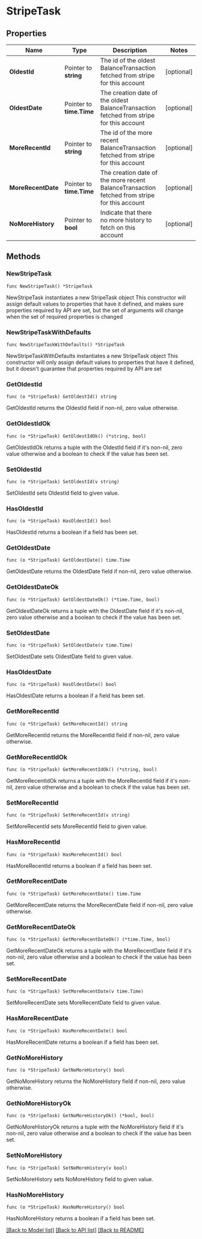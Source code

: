 # StripeTask

## Properties

Name | Type | Description | Notes
------------ | ------------- | ------------- | -------------
**OldestId** | Pointer to **string** | The id of the oldest BalanceTransaction fetched from stripe for this account | [optional] 
**OldestDate** | Pointer to **time.Time** | The creation date of the oldest BalanceTransaction fetched from stripe for this account | [optional] 
**MoreRecentId** | Pointer to **string** | The id of the more recent BalanceTransaction fetched from stripe for this account | [optional] 
**MoreRecentDate** | Pointer to **time.Time** | The creation date of the more recent BalanceTransaction fetched from stripe for this account | [optional] 
**NoMoreHistory** | Pointer to **bool** | Indicate that there no more history to fetch on this account | [optional] 

## Methods

### NewStripeTask

`func NewStripeTask() *StripeTask`

NewStripeTask instantiates a new StripeTask object
This constructor will assign default values to properties that have it defined,
and makes sure properties required by API are set, but the set of arguments
will change when the set of required properties is changed

### NewStripeTaskWithDefaults

`func NewStripeTaskWithDefaults() *StripeTask`

NewStripeTaskWithDefaults instantiates a new StripeTask object
This constructor will only assign default values to properties that have it defined,
but it doesn't guarantee that properties required by API are set

### GetOldestId

`func (o *StripeTask) GetOldestId() string`

GetOldestId returns the OldestId field if non-nil, zero value otherwise.

### GetOldestIdOk

`func (o *StripeTask) GetOldestIdOk() (*string, bool)`

GetOldestIdOk returns a tuple with the OldestId field if it's non-nil, zero value otherwise
and a boolean to check if the value has been set.

### SetOldestId

`func (o *StripeTask) SetOldestId(v string)`

SetOldestId sets OldestId field to given value.

### HasOldestId

`func (o *StripeTask) HasOldestId() bool`

HasOldestId returns a boolean if a field has been set.

### GetOldestDate

`func (o *StripeTask) GetOldestDate() time.Time`

GetOldestDate returns the OldestDate field if non-nil, zero value otherwise.

### GetOldestDateOk

`func (o *StripeTask) GetOldestDateOk() (*time.Time, bool)`

GetOldestDateOk returns a tuple with the OldestDate field if it's non-nil, zero value otherwise
and a boolean to check if the value has been set.

### SetOldestDate

`func (o *StripeTask) SetOldestDate(v time.Time)`

SetOldestDate sets OldestDate field to given value.

### HasOldestDate

`func (o *StripeTask) HasOldestDate() bool`

HasOldestDate returns a boolean if a field has been set.

### GetMoreRecentId

`func (o *StripeTask) GetMoreRecentId() string`

GetMoreRecentId returns the MoreRecentId field if non-nil, zero value otherwise.

### GetMoreRecentIdOk

`func (o *StripeTask) GetMoreRecentIdOk() (*string, bool)`

GetMoreRecentIdOk returns a tuple with the MoreRecentId field if it's non-nil, zero value otherwise
and a boolean to check if the value has been set.

### SetMoreRecentId

`func (o *StripeTask) SetMoreRecentId(v string)`

SetMoreRecentId sets MoreRecentId field to given value.

### HasMoreRecentId

`func (o *StripeTask) HasMoreRecentId() bool`

HasMoreRecentId returns a boolean if a field has been set.

### GetMoreRecentDate

`func (o *StripeTask) GetMoreRecentDate() time.Time`

GetMoreRecentDate returns the MoreRecentDate field if non-nil, zero value otherwise.

### GetMoreRecentDateOk

`func (o *StripeTask) GetMoreRecentDateOk() (*time.Time, bool)`

GetMoreRecentDateOk returns a tuple with the MoreRecentDate field if it's non-nil, zero value otherwise
and a boolean to check if the value has been set.

### SetMoreRecentDate

`func (o *StripeTask) SetMoreRecentDate(v time.Time)`

SetMoreRecentDate sets MoreRecentDate field to given value.

### HasMoreRecentDate

`func (o *StripeTask) HasMoreRecentDate() bool`

HasMoreRecentDate returns a boolean if a field has been set.

### GetNoMoreHistory

`func (o *StripeTask) GetNoMoreHistory() bool`

GetNoMoreHistory returns the NoMoreHistory field if non-nil, zero value otherwise.

### GetNoMoreHistoryOk

`func (o *StripeTask) GetNoMoreHistoryOk() (*bool, bool)`

GetNoMoreHistoryOk returns a tuple with the NoMoreHistory field if it's non-nil, zero value otherwise
and a boolean to check if the value has been set.

### SetNoMoreHistory

`func (o *StripeTask) SetNoMoreHistory(v bool)`

SetNoMoreHistory sets NoMoreHistory field to given value.

### HasNoMoreHistory

`func (o *StripeTask) HasNoMoreHistory() bool`

HasNoMoreHistory returns a boolean if a field has been set.


[[Back to Model list]](../README.md#documentation-for-models) [[Back to API list]](../README.md#documentation-for-api-endpoints) [[Back to README]](../README.md)


